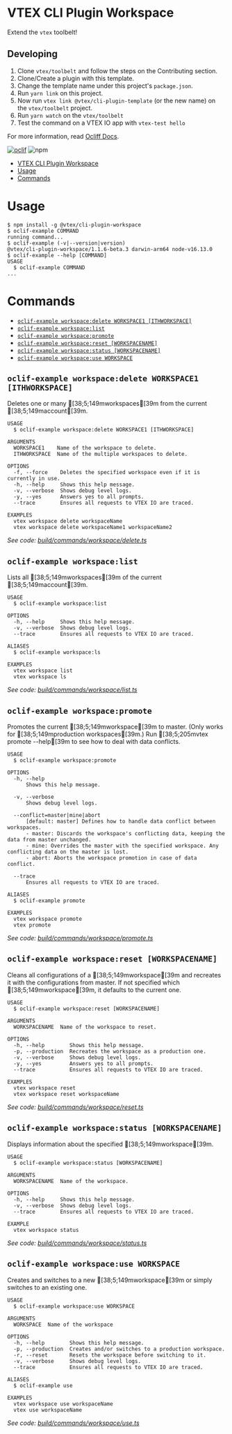 # VTEX CLI Plugin Workspace

Extend the `vtex` toolbelt!

## Developing

1. Clone `vtex/toolbelt` and follow the steps on the Contributing section.
2. Clone/Create a plugin with this template.
3. Change the template name under this project's `package.json`.
2. Run `yarn link` on this project.
3. Now run `vtex link @vtex/cli-plugin-template` (or the new name) on the `vtex/toolbelt` project.
4. Run `yarn watch` on the `vtex/toolbelt`
5. Test the command on a VTEX IO app with `vtex-test hello`

For more information, read [Ocliff Docs](https://oclif.io/docs/introduction).

[![oclif](https://img.shields.io/badge/cli-oclif-brightgreen.svg)](https://oclif.io)
![npm](https://img.shields.io/npm/v/@vtex/cli-plugin-workspace)

<!-- toc -->
* [VTEX CLI Plugin Workspace](#vtex-cli-plugin-workspace)
* [Usage](#usage)
* [Commands](#commands)
<!-- tocstop -->
# Usage
<!-- usage -->
```sh-session
$ npm install -g @vtex/cli-plugin-workspace
$ oclif-example COMMAND
running command...
$ oclif-example (-v|--version|version)
@vtex/cli-plugin-workspace/1.1.6-beta.3 darwin-arm64 node-v16.13.0
$ oclif-example --help [COMMAND]
USAGE
  $ oclif-example COMMAND
...
```
<!-- usagestop -->
# Commands
<!-- commands -->
* [`oclif-example workspace:delete WORKSPACE1 [ITHWORKSPACE]`](#oclif-example-workspacedelete-workspace1-ithworkspace)
* [`oclif-example workspace:list`](#oclif-example-workspacelist)
* [`oclif-example workspace:promote`](#oclif-example-workspacepromote)
* [`oclif-example workspace:reset [WORKSPACENAME]`](#oclif-example-workspacereset-workspacename)
* [`oclif-example workspace:status [WORKSPACENAME]`](#oclif-example-workspacestatus-workspacename)
* [`oclif-example workspace:use WORKSPACE`](#oclif-example-workspaceuse-workspace)

## `oclif-example workspace:delete WORKSPACE1 [ITHWORKSPACE]`

Deletes one or many [38;5;149mworkspaces[39m from the current [38;5;149maccount[39m.

```
USAGE
  $ oclif-example workspace:delete WORKSPACE1 [ITHWORKSPACE]

ARGUMENTS
  WORKSPACE1    Name of the workspace to delete.
  ITHWORKSPACE  Name of the multiple workspaces to delete.

OPTIONS
  -f, --force    Deletes the specified workspace even if it is currently in use.
  -h, --help     Shows this help message.
  -v, --verbose  Shows debug level logs.
  -y, --yes      Answers yes to all prompts.
  --trace        Ensures all requests to VTEX IO are traced.

EXAMPLES
  vtex workspace delete workspaceName
  vtex workspace delete workspaceName1 workspaceName2
```

_See code: [build/commands/workspace/delete.ts](https://github.com/vtex/cli-plugin-workspace/blob/v1.1.6-beta.3/build/commands/workspace/delete.ts)_

## `oclif-example workspace:list`

Lists all [38;5;149mworkspaces[39m of the current [38;5;149maccount[39m.

```
USAGE
  $ oclif-example workspace:list

OPTIONS
  -h, --help     Shows this help message.
  -v, --verbose  Shows debug level logs.
  --trace        Ensures all requests to VTEX IO are traced.

ALIASES
  $ oclif-example workspace:ls

EXAMPLES
  vtex workspace list
  vtex workspace ls
```

_See code: [build/commands/workspace/list.ts](https://github.com/vtex/cli-plugin-workspace/blob/v1.1.6-beta.3/build/commands/workspace/list.ts)_

## `oclif-example workspace:promote`

Promotes the current [38;5;149mworkspace[39m to master. (Only works for [38;5;149mproduction workspaces[39m.) Run [38;5;205mvtex promote --help[39m to see how to deal with data conflicts.

```
USAGE
  $ oclif-example workspace:promote

OPTIONS
  -h, --help
      Shows this help message.

  -v, --verbose
      Shows debug level logs.

  --conflict=master|mine|abort
      [default: master] Defines how to handle data conflict between workspaces.
      - master: Discards the workspace's conflicting data, keeping the data from master unchanged.
      - mine: Overrides the master with the specified workspace. Any conflicting data on the master is lost.
      - abort: Aborts the workspace promotion in case of data conflict.

  --trace
      Ensures all requests to VTEX IO are traced.

ALIASES
  $ oclif-example promote

EXAMPLES
  vtex workspace promote
  vtex promote
```

_See code: [build/commands/workspace/promote.ts](https://github.com/vtex/cli-plugin-workspace/blob/v1.1.6-beta.3/build/commands/workspace/promote.ts)_

## `oclif-example workspace:reset [WORKSPACENAME]`

Cleans all configurations of a [38;5;149mworkspace[39m and recreates it with the configurations from master. If not specified which [38;5;149mworkspace[39m, it defaults to the current one.

```
USAGE
  $ oclif-example workspace:reset [WORKSPACENAME]

ARGUMENTS
  WORKSPACENAME  Name of the workspace to reset.

OPTIONS
  -h, --help        Shows this help message.
  -p, --production  Recreates the workspace as a production one.
  -v, --verbose     Shows debug level logs.
  -y, --yes         Answers yes to all prompts.
  --trace           Ensures all requests to VTEX IO are traced.

EXAMPLES
  vtex workspace reset
  vtex workspace reset workspaceName
```

_See code: [build/commands/workspace/reset.ts](https://github.com/vtex/cli-plugin-workspace/blob/v1.1.6-beta.3/build/commands/workspace/reset.ts)_

## `oclif-example workspace:status [WORKSPACENAME]`

Displays information about the specified [38;5;149mworkspace[39m.

```
USAGE
  $ oclif-example workspace:status [WORKSPACENAME]

ARGUMENTS
  WORKSPACENAME  Name of the workspace.

OPTIONS
  -h, --help     Shows this help message.
  -v, --verbose  Shows debug level logs.
  --trace        Ensures all requests to VTEX IO are traced.

EXAMPLE
  vtex workspace status
```

_See code: [build/commands/workspace/status.ts](https://github.com/vtex/cli-plugin-workspace/blob/v1.1.6-beta.3/build/commands/workspace/status.ts)_

## `oclif-example workspace:use WORKSPACE`

Creates and switches to a new [38;5;149mworkspace[39m or simply switches to an existing one.

```
USAGE
  $ oclif-example workspace:use WORKSPACE

ARGUMENTS
  WORKSPACE  Name of the workspace

OPTIONS
  -h, --help        Shows this help message.
  -p, --production  Creates and/or switches to a production workspace.
  -r, --reset       Resets the workspace before switching to it.
  -v, --verbose     Shows debug level logs.
  --trace           Ensures all requests to VTEX IO are traced.

ALIASES
  $ oclif-example use

EXAMPLES
  vtex workspace use workspaceName
  vtex use workspaceName
```

_See code: [build/commands/workspace/use.ts](https://github.com/vtex/cli-plugin-workspace/blob/v1.1.6-beta.3/build/commands/workspace/use.ts)_
<!-- commandsstop -->
